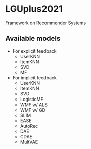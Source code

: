# LGUplus2021
Framework on Recommender Systems

## Available models
- For explicit feedback
  - UserKNN
  - ItemKNN
  - SVD
  - MF
- For implicit feedback
  - UserKNN
  - ItemKNN
  - SVD
  - LogisticMF
  - WMF w/ ALS
  - WMF w/ GD
  - SLIM
  - EASE
  - AutoRec
  - DAE
  - CDAE
  - MultVAE
